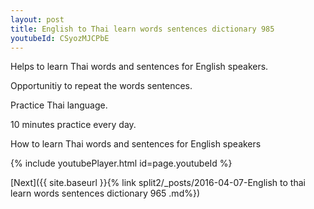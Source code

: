 ```yaml
---
layout: post
title: English to Thai learn words sentences dictionary 985 
youtubeId: CSyozMJCPbE
---
```

 
 
Helps to learn Thai words and sentences for English speakers.

Opportunitiy to repeat the words sentences. 

Practice Thai language. 
 
10 minutes practice every day. 
 
How to learn Thai words and sentences for English speakers 
 
{% include youtubePlayer.html id=page.youtubeId %}
 
 
[Next]({{ site.baseurl }}{% link  split2/_posts/2016-04-07-English to thai learn words sentences dictionary 965 .md%})
 
